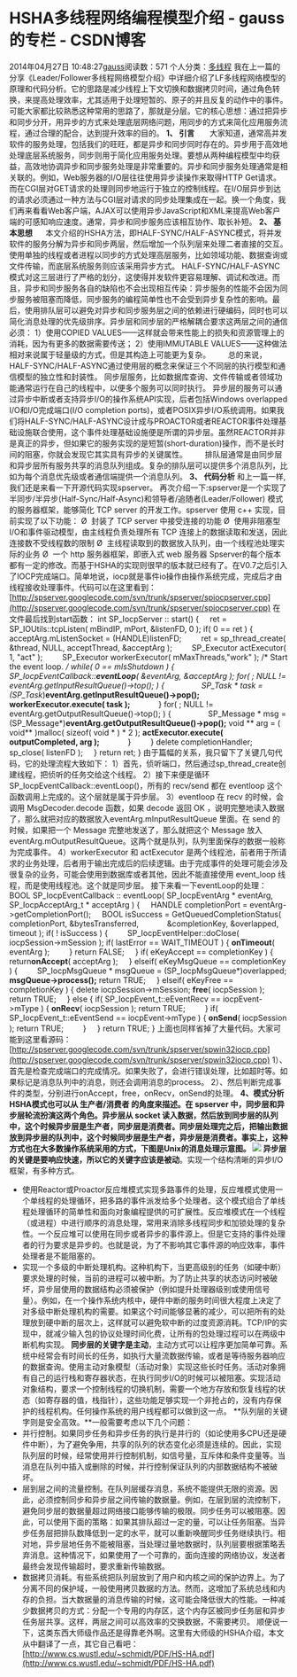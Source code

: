 # HSHA多线程网络编程模型介绍 - gauss的专栏 - CSDN博客
2014年04月27日 10:48:27[gauss](https://me.csdn.net/mathlmx)阅读数：571
个人分类：[多线程](https://blog.csdn.net/mathlmx/article/category/954554)
我在上一篇的分享《Leader/Follower多线程网络模型介绍》中详细介绍了LF多线程网络模型的原理和代码分析。它的思路是减少线程上下文切换和数据拷贝时间，通过角色转换，来提高处理效率，尤其适用于处理短暂的、原子的并且反复的动作中的事件。可能大家都比较熟悉这种常用的思路了，那就是分层。它的核心思想：通过把异步和同步分开，用异步的方式来处理底层网络问题，用同步的方式来简化应用服务流程，通过合理的配合，达到提升效率的目的。
**1、 引言**
      大家知道，通常高并发软件的服务处理，包括我们的旺旺，都是异步和同步同时存在的。异步用于高效地处理底层系统服务，同步则用于简化应用服务处理。要想从两种编程模型中均获益，高效地协调异步和同步服务处理是非常重要的。异步和同步服务处理通常是相关联的。例如，Web服务器的I/O层往往使用异步读操作来取得HTTP
 Get请求。而在CGI层对GET请求的处理则同步地运行于独立的控制线程。在I/O层异步到达的请求必须通过一种方法与CGI层对请求的同步处理集成在一起。换一个角度，我们再来看看Web客户端，AJAX可以使用异步JavaScript和XML来提高Web客户端的可感知响应速度。通常，异步和同步服务应该相互协作、取长补短。
**2、 基本思想**
     本文介绍的HSHA方法，即HALF-SYNC/HALF-ASYNC模式，将并发软件的服务分解为异步和同步两层，然后增加一个队列层来处理二者直接的交互。使用单独的线程或者进程以同步的方式处理高层服务，比如领域功能、数据查询或文件传输，而底层系统服务则应该采用异步方式。
HALF-SYNC/HALF-ASYNC模式对这三层进行了严格的划分，这使得并发软件更容易理解、调试和改进。而且，异步和同步服务各自的缺陷也不会出现相互传染：异步服务的性能不会因为同步服务被阻塞而降低，同步服务的编程简单性也不会受到异步复杂性的影响。最后，使用排队层可以避免对异步和同步服务层之间的依赖进行硬编码，同时也可以简化消息处理的优先级排序。异步层和同步层的严格解耦合要求这两层之间的通信必须：
1）使用COPIED VALUES——这样就会带来性能上的损失和资源管理上的消耗，因为有更多的数据需要传送；
2）使用IMMUTABLE VALUES——这种做法相对来说属于轻量级的方式，但是其构造上可能更为复杂。
　　总的来说，HALF-SYNC/HALF-ASYNC通过使用层的概念来保证三个不同层的执行模型和通信模型的独立性和封装性。
同步层服务，比如数据库查询、文件传输或者领域功能通常运行在自己的线程中，以便多个服务可以同时执行。
异步层的服务可以通过异步中断或者支持异步I/O的操作系统API实现，后者包括Windows overlapped I/O和I/O完成端口(I/O
 completion ports)，或者POSIX异步I/O系统调用。如果我们将HALF-SYNC/HALF-ASYNC设计成与PROACTOR或者REACTOR事件处理基础设施联合使用，这个事件处理基础设施便是所谓的异步层。虽然REACTOR并非是真正的异步，但如果它的服务实现的是短暂(short-duration)操作，而不是长时间的阻塞，你就会发现它其实具有异步的关键属性。
　　排队层通常是由同步层和异步层所有服务共享的消息队列组成。复杂的排队层可以提供多个消息队列，比如为每个消息优先级或者通信端提供一个消息队列。
**3、 代码分析**
和上一篇一样,我们还是来看一下开源代码实现spserver。
再次介绍一下:spserver是一个实现了半同步/半异步(Half-Sync/Half-Async)和领导者/追随者(Leader/Follower) 模式的服务器框架，能够简化 TCP server 的开发工作。spserver
 使用 c++ 实现，目前实现了以下功能：
Ø  封装了 TCP server 中接受连接的功能
Ø  使用非阻塞型I/O和事件驱动模型，由主线程负责处理所有 TCP 连接上的数据读取和发送，因此连接数不受线程数的限制
Ø  主线程读取到的数据放入队列，由一个线程池处理实际的业务
Ø  一个 http 服务器框架，即嵌入式 web 服务器
Spserver的每个版本都有一定的修改。而基于HSHA的实现则很早的版本就已经有了。在V0.7之后引入了IOCP完成端口。简单地说，iocp就是事件io操作由操作系统完成，完成后才由线程接收处理事件。代码可以在这里看到：
[http://spserver.googlecode.com/svn/trunk/spserver/spiocpserver.cpp](http://spserver.googlecode.com/svn/trunk/spserver/spiocpserver.cpp)
在文件最后找到start函数：
int SP_IocpServer :: start()
{
    ret = SP_IOUtils::tcpListen( mBindIP, mPort, &listenFD, 0 );
if( 0 == ret ) {
acceptArg.mListenSocket = (HANDLE)listenFD;
        ret = sp_thread_create( &thread, NULL, acceptThread, &acceptArg );
        SP_Executor actExecutor( 1, 
"act" );
        SP_Executor workerExecutor( mMaxThreads,"work" );
/* Start the event loop. */
while( 0 == mIsShutdown ) {
            SP_IocpEventCallback::**eventLoop**( &eventArg, &acceptArg );
for( ; NULL != eventArg.getInputResultQueue()->top(); ) {
                SP_Task * task = (SP_Task*)**eventArg.getInputResultQueue()->pop();**
**workerExecutor.execute( task );**
            }
for( ; NULL != eventArg.getOutputResultQueue()->top(); ) {
                SP_Message * msg = (SP_Message*)**eventArg.getOutputResultQueue()->pop();**
void ** arg = ( void** )malloc( 
sizeof( void * ) * 2 );
**actExecutor.execute( outputCompleted, arg );**
            }
        }
delete completionHandler;
        sp_close( listenFD );
    }
return ret;
}
由于篇幅的关系，我只留下了关键几句代码，它的处理流程大致如下：
1）首先，侦听端口，然后通过sp_thread_create创建线程，把侦听的任务交给这个线程。
2）接下来便是循环SP_IocpEventCallback::eventLoop()，所有的 recv/send 都在 eventloop 这个函数调用上完成的。这个层就是属于异步层。
3）eventloop 在 recv 的时候，会调用 MsgDecoder.decode 函数，如果 decode 返回 OK ，说明完整地读入数据了，那么就把对应的数据放入eventArg.mInputResultQueue 里面。在 send 的时候，如果把一个 Message 完整地发送了，那么就把这个 Message 放入 eventArg.mOutputResultQueue。这两个就是队列，队列里面保存的数据一般称为完成事件。
4）workerExecutor 和 actExecutor 是两个线程池，前者用于所请求的业务处理，后者用于输出完成后的后续逻辑。由于完成事件的处理可能会涉及很复杂的业务，可能会使用到数据库或者其他，因此不能直接使用 event_loop 线程，而是使用线程池。这个就是同步层。
接下来看一下eventLoop的处理：
BOOL SP_IocpEventCallback :: eventLoop( SP_IocpEventArg * eventArg, SP_IocpAcceptArg_t * acceptArg )
{
    HANDLE completionPort = eventArg->getCompletionPort();
    BOOL isSuccess = GetQueuedCompletionStatus( completionPort, &bytesTransferred,
            &completionKey, &overlapped, timeout );
if( ! isSuccess ) {
        SP_IocpEventHelper::doClose( iocpSession->mSession );
if( lastError == WAIT_TIMEOUT ) {
**onTimeout**( eventArg );
        } 
return FALSE;
    }
if( eKeyAccept == completionKey ) {
return**onAccept**( acceptArg );
    } elseif( eKeyMsgQueue == completionKey ) {
        SP_IocpMsgQueue * msgQueue = (SP_IocpMsgQueue*)overlapped;
**msgQueue->process();**
return TRUE;
    } elseif( eKeyFree == completionKey ) {
delete iocpSession->mSession;
**free**( iocpSession );
return TRUE;
    } else {
if( SP_IocpEvent_t::eEventRecv == iocpEvent->mType ) {
**onRecv**( iocpSession );
return TRUE;
        }
if( SP_IocpEvent_t::eEventSend == iocpEvent->mType ) {
**onSend**( iocpSession );
return TRUE;
        }
    }
return TRUE;
}
上面也同样省掉了大量代码。大家可能到这里看源码：
[http://spserver.googlecode.com/svn/trunk/spserver/spwin32iocp.cpp](http://spserver.googlecode.com/svn/trunk/spserver/spwin32iocp.cpp)
1）、首先是检查完成端口的完成情况。如果失败了，会进行错误处理，比如超时等。如果标记是消息队列中的消息，则还会调用消息的process。
2）、然后判断完成事件的类型，分别进行onAccept，free，onRecv，onSend的处理。
**4、模式分析**
**HSHA模式也可以从 生产者/消费者 的角度来描述。在 spserver 中，同步层和异步层轮流扮演这两个角色。**异步层从 socket 读入数据，然后放到同步层的队列中，这个时候异步层是生产者，同步层是消费者。同步层处理完之后，把输出数据放到异步层的队列中，这个时候同步层是生产者，异步层是消费者。事实上，这种方式也在大多数操作系统采用的方式，下图是Unix的消息处理示意图。
![](https://img-my.csdn.net/uploads/201206/30/1341045730_1005.jpg)
**异步层**的关键是要响应快速，所以它的关键字应该是**被动**。实现一个结构清晰的异步I/O框架，有多种方式。
- 使用Reactor或Proactor反应堆模式实现多路事件的处理，反应堆模式使用一个单线程的处理循环，把多路的事件派发给多个处理者。这个模式组合了单线程处理循环的简单性和面向对象编程提供的可扩展性。反应堆模式在一个线程（或进程）中进行顺序的消息处理，常用来消除多线程同步和加锁处理的复杂性。一个反应堆可以使用在同步或者异步的事件源上。但是它支持的事件处理者的行为要求是异步的。也就是说，为了不影响其它事件源的响应效率，事件处理者是不能阻塞的。
- 实现一个多级的中断处理机构。这种机构下，当更高级别的任务（如硬中断）要求处理的时候，当前的进程可以被中断。为了防止共享的状态访问时被破坏，异步层使用的数据结构必须被保护（例如提升处理器级别或使用信号量）。例如，在一个操作系统内核中，硬件中断的服务时间很大程度上决定了对多级中断处理机构的需要。如果这个时间能够显著的减少，可以把所有的处理放到硬中断的层次上，这样就可以避免软中断的过度资源消耗。TCP/IP的实现中，就减少输入包的协议处理时间化费，让所有的包处理过程可以在两级中断机构实现。
**同步层的关键字是主动**，主动方式可以让程序更加简单可靠。系统中经常会有时间长的任务，如执行大量流数据传输，或者是等待服务器响应的数据查询。使用主动对象模型（活动对象）实现这些长时任务。活动对象拥有自己的运行栈和寄存器状态，在执行同步I/O的时候可以被阻塞。实现活动对象结构，要求一个控制线程的切换机制，需要一个地方存放和恢复线程的状态（如寄存器的值，栈指针），这些功能足够实现一个非抢占的，没有内存保护的线程机构。任何操作系统的用户线程都可以做到这一点。
**队列层的关键字则是安全高效。**一般需要考虑以下几个问题：
- 并行控制。如果同步任务和异步任务的执行是并行的（如论使用多CPU还是硬件中断），为了避免争用，共享的队列的状态变化必须是连续的。因此，实现队列层的时候，经常使用并行控制机制，如信号量，互斥体和条件变量等。当消息在队列中插入或删除的时候，并行控制保证队列的内部数据结构不被破坏。
- 层到层之间的流量控制。在队列层缓存消息，系统不能提供无限的资源。因此，必须控制同步和异步层之间传输的数据量。例如，在层到层的流控制下，避免同步层的数据量超过网络接口能够传输的极限。同步任务可以被阻塞。因此，可以使用下面的策略：如果其排队超过一定的量，可以让任务阻塞。当异步任务层把排队数降低到一定的水平，就可以重新唤醒同步任务继续执行。相对地，异步层地任务不能被阻塞，当处理过量地数据时，队列层要根据策略丢弃消息。这种情况下，如果使用了一个可靠的，面向连接的网络协议，发送者最终会发现传输超时，要求重新传输数据。
- 数据拷贝消耗。有些系统把队列层放到了用户和内核之间的保护边界上。为了分离不同的保护域，一般使用拷贝数据的方法。然而，这增加了系统总线和内存的负担。当大数据量的消息传输的时候，这可能会降低很大的性能。一种减少数据拷贝的方式：分配一个专用的内存区，这个内存区被同步任务层和异步任务层共享。这样，两层之间可以高效率的交换数据，不需要拷贝。
顺便说一下，这类东西大师级作品还是得靠老外啊。这里有大师级的HSHA介绍，本文从中翻译了一点，其它自己看吧：
[http://www.cs.wustl.edu/~schmidt/PDF/HS-HA.pdf](http://www.cs.wustl.edu/~schmidt/PDF/HS-HA.pdf)
